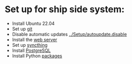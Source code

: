 # Set up for ship side system:

- Install Ubuntu 22.04
- Set up [git](git.md)
- Disable automatic updates [../Setup/autoupdate.disable](../Setup/autoupdate.disable)
- Install the [web server](Ship.webserver.md)
- Set up [syncthing](syncthing.md)
- Install [PostgreSQL](../DB/README.md)
- Install Python [packages](python.packages.md)
